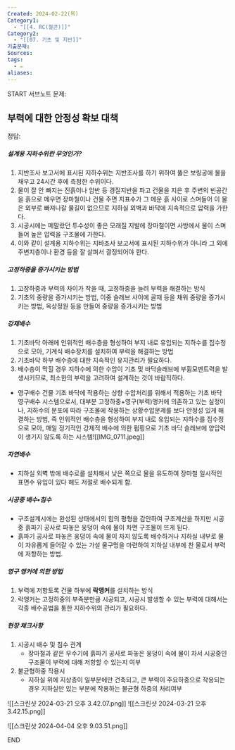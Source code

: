 ```yaml
---
Created: 2024-02-22(목)
Category1:
  - "[[4. RC(철콘)]]"
Category2:
  - "[[07. 기초 및 지반]]"
기출문제: 
Sources: 
tags:
  - ✏️
aliases: 
---
```

START
서브노트
문제:  
## 부력에 대한 안정성 확보 대책

정답: 
##### 설계용 지하수위란 무엇인가?
1. 지반조사 보고서에 표시된 지하수위는 지반조사를 하기 위하여 뚫은 보링공에 물을 채우고 24시간 후에 측정한 수위이다.
2. 물이 잘 안 빠지는 진흙이나 암반 등 경질지반을 파고 건물을 지은 후 주변의 빈공간을 흙으로 메우면 장마철이나 건물 주면 지표수가 그 메운 흙 사이로 스며들어 이 물은 외부로 빠져나갈 물길이 없으므로 지하실 외벽과 바닥에 지속적으로 압력을 가한다.
3. 시공시에는 메말랐던 투수성이 좋은 모래질 지발에 장마철이면 사방에서 물이 스며들어 높은 압력을 구조물에 가한다.
4. 이와 같이 설계용 지하수위는 지바조사 보고서에 표시된 지하수위가 아니라 그 외에 주변지층이나 환경 등을 잘 살펴서 결정되어야 한다.
##### 고정하중을 증가시키는 방법
1. 고장하중과 부력의 차이가 작을 때, 고정하중을 늘려 부력을 해결하는 방식
2. 기초의 중량을 증가시키는 방법, 이중 슬래브 사이에 골재 등을 채워 중량을 증가시키는 방법, 옥상정원 등을 만들어 중량을 증가시키는 방법
##### 강제배수
1. 기초바닥 아래에 인위적인 배수층을 형성하여 부지 내로 유입되는 지하수를 집수정으로 모아, 기계식 배수장치를 설치하여 부력을 해결하는 방법
2. 기초바닥 하부 배수층에 대한 지속적인 유지관리가 필요하다.
3. 배수층이 막힐 경우 지하수에 의한 수압이 기초 및 바닥슬래브에 부휨모멘트력을 발생시키므로, 최소한의 부력을 고려하여 설계하는 것이 바람직하다.
- 영구배수
  건물 기초 바닥에 작용하는 상향 수압처리를 위해서 적용하는 기초 바닥 영구배수 시스템으로서, 대부분 고정하중+영구(부력)앵커에 의존하고 있는 실정이나, 지하수의 분포에 따라 구조물에 작용하는 상황수압문제를 보다 안정성 있게 해결하는 방법, 즉 인위적인 배수층을 형성하여 부지 내로 유입되는 지하수를 집수정으로 모아, 매일 정기적인 강제적 배수에 의한 펌핑으로 기초 바닥 슬래브에 양압력이 생기지 않도록 하는 시스템![[IMG_0711.jpeg]]
##### 자연배수
- 지하실 외벽 밖에 배수로를 설치해서 낮은 쪽으로 물을 유도하여 장마철 일시적인 표면수 유입이 있다 해도 저절로 배수되게 함.
##### 시공중 배수•침수
- 구조설계시에는 완성된 상태에서의 힘의 평형을 감안하여 구조계산을 하지만 시공중 흙파기 공사로 파놓은 웅덩이 속에 물이 차면 구조물이 뜨게 된다.
- 흙파기 공사로 파놓은 웅덩이 속에 물이 차지 않도록 배수하거나 지하실 내부로 물이 자유롭게 들어갈 수 있는 가설 물구멍을 마련하여 지하실 내부에 찬 물로서 부력에 저항하는 방법.

##### 영구 앵커에 의한 방법
1. 부력에 저항토록 건물 하부에 **락앵커**를 설치하는 방식
2. 락앵커는 고정하중의 부족분만큼 시공되고, 시공시 발생할 수 있는 부력에 대해서는 각종 배수공법을 통한 지하수위의 관리가 필요하다.
##### 현장 체크사항
1. 시공시 배수 및 침수 관계
	- 장마철과 같은 우수기에 흙파기 공사로 파놓은 웅덩이 속에 물이 차서 시공중인 구조물이 부력에 대해 저항할 수 있는지 여부
2. 불균형하중 작용시
	- 지하실 위에 지상층이 일부분에만 건축되고, 큰 부력이 주요하중으로 작용되는 경우 지하실만 있는 부분에 작용하는 불균형 하중의 처리여부

![[스크린샷 2024-03-21 오후 3.42.07.png]]
![[스크린샷 2024-03-21 오후 3.42.15.png]]


![[스크린샷 2024-04-04 오후 9.03.51.png]]


<!--ID: 1688385888716-->
END

